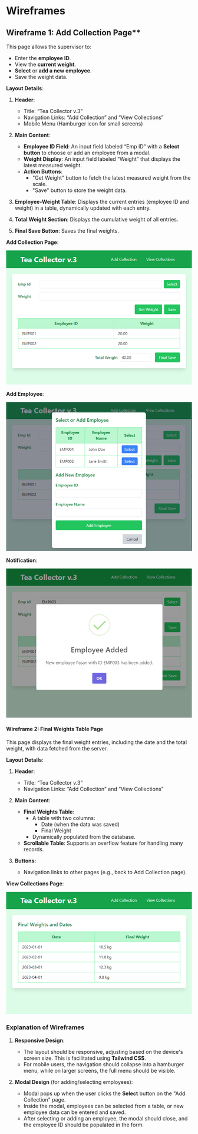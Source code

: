 # **Wireframes**
## Wireframe 1: Add Collection Page**
This page allows the supervisor to:
- Enter the **employee ID**.
- View the **current weight**.
- **Select** or **add a new employee**.
- Save the weight data.

**Layout Details**:
1. **Header**:
   - Title: “Tea Collector v.3”
   - Navigation Links: “Add Collection” and “View Collections”
   - Mobile Menu (Hamburger icon for small screens)
   
   
2. **Main Content**:
   - **Employee ID Field**: An input field labeled “Emp ID” with a **Select button** to choose or add an employee from a modal.
   - **Weight Display**: An input field labeled “Weight” that displays the latest measured weight.
   - **Action Buttons**:
     - "Get Weight" button to fetch the latest measured weight from the scale.
     - "Save" button to store the weight data.
   
3. **Employee-Weight Table**: Displays the current entries (employee ID and weight) in a table, dynamically updated with each entry.

4. **Total Weight Section**: Displays the cumulative weight of all entries.

5. **Final Save Button**: Saves the final weights.

**Add Collection Page**: 

![Main](img/collection1.png)

**Add Employee**: 

![Main1](img/collection2.png)

**Notification**: 

![Main2](img/collection3.png)

#### **Wireframe 2: Final Weights Table Page**
This page displays the final weight entries, including the date and the total weight, with data fetched from the server.

**Layout Details**:
1. **Header**:
   - Title: “Tea Collector v.3”
   - Navigation Links: “Add Collection” and “View Collections”

2. **Main Content**:
   - **Final Weights Table**:
     - A table with two columns: 
       - Date (when the data was saved)
       - Final Weight
     - Dynamically populated from the database.
   - **Scrollable Table**: Supports an overflow feature for handling many records.

3. **Buttons**:
   - Navigation links to other pages (e.g., back to Add Collection page).

**View Collections Page**: 

![Main2](img/collection4.png)


### Explanation of Wireframes

1. **Responsive Design**:
   - The layout should be responsive, adjusting based on the device's screen size. This is facilitated using **Tailwind CSS**.
   - For mobile users, the navigation should collapse into a hamburger menu, while on larger screens, the full menu should be visible.

2. **Modal Design** (for adding/selecting employees):
   - Modal pops up when the user clicks the **Select** button on the "Add Collection" page.
   - Inside the modal, employees can be selected from a table, or new employee data can be entered and saved.
   - After selecting or adding an employee, the modal should close, and the employee ID should be populated in the form.
